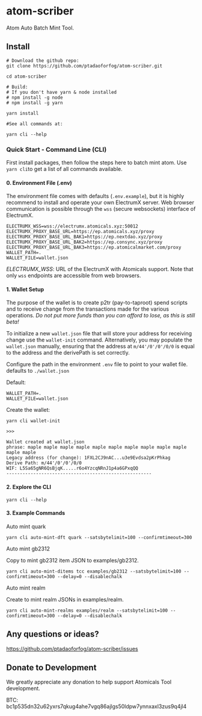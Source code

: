 # atom-scriber
Atom Auto Batch Mint Tool.


## Install

```
# Download the github repo:
git clone https://github.com/ptadaoforfog/atom-scriber.git

cd atom-scriber

# Build:
# If you don't have yarn & node installed
# npm install -g node
# npm install -g yarn

yarn install

#See all commands at:

yarn cli --help

```

### Quick Start - Command Line (CLI)

First install packages, then follow the steps here to batch mint atom. Use `yarn cli`to get a list of all commands available.

#### 0. Environment File (.env)

The environment file comes with defaults (`.env.example`), but it is highly recommend to install and operate your own ElectrumX server. Web browser communication is possible through the `wss` (secure websockets) interface of ElectrumX.

```
ELECTRUMX_WSS=wss://electrumx.atomicals.xyz:50012
ELECTRUMX_PROXY_BASE_URL=https://ep.atomicals.xyz/proxy
ELECTRUMX_PROXY_BASE_URL_BAK1=https://ep.nextdao.xyz/proxy
ELECTRUMX_PROXY_BASE_URL_BAK2=https://ep.consync.xyz/proxy
ELECTRUMX_PROXY_BASE_URL_BAK3=https://ep.atomicalmarket.com/proxy
WALLET_PATH=.
WALLET_FILE=wallet.json
```

_ELECTRUMX_WSS_: URL of the ElectrumX with Atomicals support. Note that only `wss` endpoints are accessible from web browsers.

#### 1. Wallet Setup

The purpose of the wallet is to create p2tr (pay-to-taproot) spend scripts and to receive change from the transactions made for the various operations. _Do not put more funds than you can afford to lose, as this is still beta!_

To initialize a new `wallet.json` file that will store your address for receiving change use the `wallet-init` command. Alternatively, you may populate the `wallet.json` manually, ensuring that the address at `m/44'/0'/0'/0/0` is equal to the address and the derivePath is set correctly.

Configure the path in the environment `.env` file to point to your wallet file. defaults to `./wallet.json`

Default:

```
WALLET_PATH=.
WALLET_FILE=wallet.json
```

Create the wallet:

```
yarn cli wallet-init

>>>

Wallet created at wallet.json
phrase: maple maple maple maple maple maple maple maple maple maple maple maple
Legacy address (for change): 1FXL2CJ9nAC...u3e9Evdsa2pKrPhkag
Derive Path: m/44'/0'/0'/0/0
WIF: L5Sa65gNR6QsBjqK.....r6o4YzcqNRnJ1p4a6GPxqQQ
------------------------------------------------------
```

#### 2. Explore the CLI

```
yarn cli --help
```

#### 3. Example Commands

Auto mint quark

```
yarn cli auto-mint-dft quark --satsbytelimit=100 --confirmtimeout=300
```

Auto mint gb2312

Copy to mint gb2312 item JSON to examples/gb2312.

```
yarn cli auto-mint-ditems tcc examples/gb2312 --satsbytelimit=100 --confirmtimeout=300 --delay=0 --disablechalk
```

Auto mint realm

Create to mint realm JSONs in examples/realm.

```
yarn cli auto-mint-realms examples/realm --satsbytelimit=100 --confirmtimeout=300 --delay=0 --disablechalk
```

## Any questions or ideas?

https://github.com/ptadaoforfog/atom-scriber/issues

## Donate to Development

We greatly appreciate any donation to help support Atomicals Tool development. 

BTC: bc1p535dn32u62yxrs7qkug4ahe7vgq86ajlgs50ldpw7ynnxaxl3zus9q4jl4
